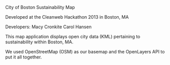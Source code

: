 City of Boston Sustainability Map

Developed at the Cleanweb Hackathon 2013 in Boston, MA

Developers:
Macy Cronkite
Carol Hansen

This map application displays open city data (KML) pertaining to sustainability within Boston, MA. 

We used OpenStreetMap (OSM) as our basemap and the OpenLayers API to put it all together.

